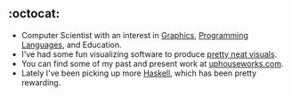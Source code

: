 ## :octocat:
- Computer Scientist with an interest in [Graphics](https://github.com/montymxb/FBM_TerrainGenerator), [Programming Languages](https://github.com/The-Code-In-Sheep-s-Clothing/Spiel-Lang), and Education.
- I've had some fun visualizing software to produce [pretty neat visuals](https://github.com/montymxb/banter).
- You can find some of my past and present work at [uphouseworks.com](https://www.uphouseworks.com/).
- Lately I've been picking up more [Haskell](https://www.haskell.org/), which has been pretty rewarding.
